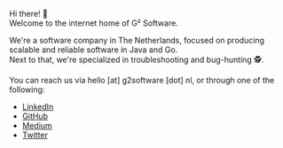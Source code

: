 ---
---

Hi there! 👋   
Welcome to the internet home of G² Software.

We're a software company in The Netherlands, focused on producing scalable and reliable software in Java and Go.  
Next to that, we're specialized in troubleshooting and bug-hunting 🕵️. 

You can reach us via hello [at] g2software [dot] nl, or through one of the following:

- [LinkedIn](https://linkedin.com/in/geertgerritsen/)
- [GitHub](https://github.com/ggerritsen)
- [Medium](https://medium.com/@ggerritsen)
- [Twitter](https://twitter.com/gehgerritsen)
